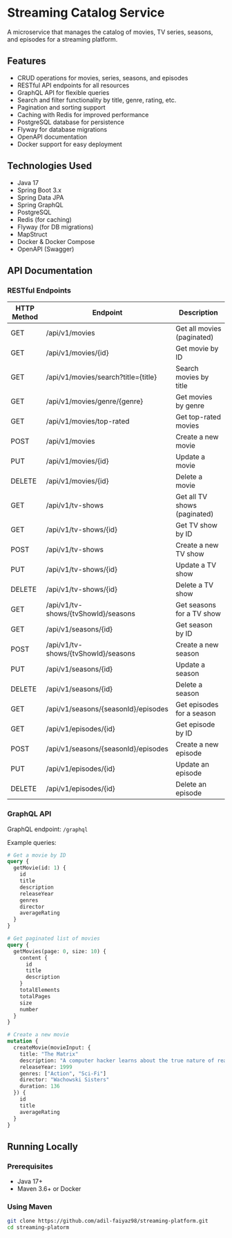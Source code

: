 # Streaming Catalog Service

A microservice that manages the catalog of movies, TV series, seasons, and episodes for a streaming platform.

## Features

- CRUD operations for movies, series, seasons, and episodes
- RESTful API endpoints for all resources
- GraphQL API for flexible queries
- Search and filter functionality by title, genre, rating, etc.
- Pagination and sorting support
- Caching with Redis for improved performance
- PostgreSQL database for persistence
- Flyway for database migrations
- OpenAPI documentation
- Docker support for easy deployment

## Technologies Used

- Java 17
- Spring Boot 3.x
- Spring Data JPA
- Spring GraphQL
- PostgreSQL
- Redis (for caching)
- Flyway (for DB migrations)
- MapStruct
- Docker & Docker Compose
- OpenAPI (Swagger)

## API Documentation

### RESTful Endpoints

| HTTP Method | Endpoint                                 | Description                   |
|-------------|------------------------------------------|-------------------------------|
| GET         | /api/v1/movies                           | Get all movies (paginated)    |
| GET         | /api/v1/movies/{id}                      | Get movie by ID               |
| GET         | /api/v1/movies/search?title={title}      | Search movies by title        |
| GET         | /api/v1/movies/genre/{genre}             | Get movies by genre           |
| GET         | /api/v1/movies/top-rated                 | Get top-rated movies          |
| POST        | /api/v1/movies                           | Create a new movie            |
| PUT         | /api/v1/movies/{id}                      | Update a movie                |
| DELETE      | /api/v1/movies/{id}                      | Delete a movie                |
| GET         | /api/v1/tv-shows                         | Get all TV shows (paginated)  |
| GET         | /api/v1/tv-shows/{id}                    | Get TV show by ID             |
| POST        | /api/v1/tv-shows                         | Create a new TV show          |
| PUT         | /api/v1/tv-shows/{id}                    | Update a TV show              |
| DELETE      | /api/v1/tv-shows/{id}                    | Delete a TV show              |
| GET         | /api/v1/tv-shows/{tvShowId}/seasons      | Get seasons for a TV show     |
| GET         | /api/v1/seasons/{id}                     | Get season by ID              |
| POST        | /api/v1/tv-shows/{tvShowId}/seasons      | Create a new season           |
| PUT         | /api/v1/seasons/{id}                     | Update a season               |
| DELETE      | /api/v1/seasons/{id}                     | Delete a season               |
| GET         | /api/v1/seasons/{seasonId}/episodes      | Get episodes for a season     |
| GET         | /api/v1/episodes/{id}                    | Get episode by ID             |
| POST        | /api/v1/seasons/{seasonId}/episodes      | Create a new episode          |
| PUT         | /api/v1/episodes/{id}                    | Update an episode             |
| DELETE      | /api/v1/episodes/{id}                    | Delete an episode             |

### GraphQL API

GraphQL endpoint: `/graphql`

Example queries:
```graphql
# Get a movie by ID
query {
  getMovie(id: 1) {
    id
    title
    description
    releaseYear
    genres
    director
    averageRating
  }
}

# Get paginated list of movies
query {
  getMovies(page: 0, size: 10) {
    content {
      id
      title
      description
    }
    totalElements
    totalPages
    size
    number
  }
}

# Create a new movie
mutation {
  createMovie(movieInput: {
    title: "The Matrix"
    description: "A computer hacker learns about the true nature of reality"
    releaseYear: 1999
    genres: ["Action", "Sci-Fi"]
    director: "Wachowski Sisters"
    duration: 136
  }) {
    id
    title
    averageRating
  }
}
```

## Running Locally

### Prerequisites
- Java 17+
- Maven 3.6+ or Docker

### Using Maven
```bash
git clone https://github.com/adil-faiyaz98/streaming-platform.git
cd streaming-platorm
```